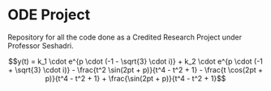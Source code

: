 # ODE Project
Repository for all the code done as a Credited Research Project under Professor Seshadri.


$$y(t) = k_1 \cdot e^{p \cdot (-1 - \sqrt{3} \cdot i)} + k_2 \cdot e^{p \cdot (-1 + \sqrt{3} \cdot i)} - \frac{t^2 \sin(2pt + p)}{t^4 - t^2 + 1} - \frac{t \cos(2pt + p)}{t^4 - t^2 + 1} + \frac{\sin(2pt + p)}{t^4 - t^2 + 1}$$
